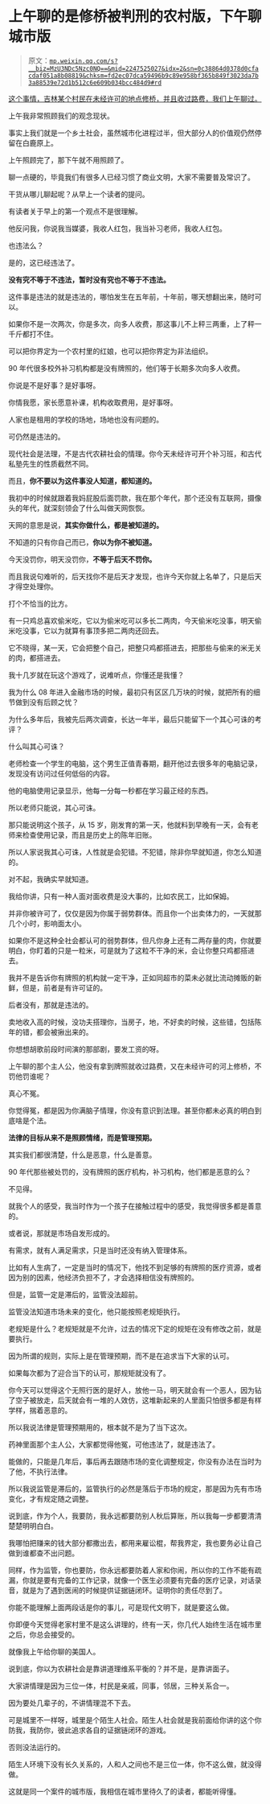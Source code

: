 # 上午聊的是修桥被判刑的农村版，下午聊城市版

> 原文：[`mp.weixin.qq.com/s?__biz=MzU3NDc5Nzc0NQ==&mid=2247525027&idx=2&sn=0c38864d0378d0cfacdaf051a8b08819&chksm=fd2ec07dca59496b9c89e958bf365b849f3023da7b3a88539e72d1b512c6e609b034bcc484d9#rd`](http://mp.weixin.qq.com/s?__biz=MzU3NDc5Nzc0NQ==&mid=2247525027&idx=2&sn=0c38864d0378d0cfacdaf051a8b08819&chksm=fd2ec07dca59496b9c89e958bf365b849f3023da7b3a88539e72d1b512c6e609b034bcc484d9#rd)

[这个事情，吉林某个村民在未经许可的地点修桥，并且收过路费，我们上午聊过。](http://mp.weixin.qq.com/s?__biz=MzU0MjYwNDU2Mw==&mid=2247511649&idx=1&sn=dfffdcaf26491ed9e9e83397eaa977f3&chksm=fb1ac21dcc6d4b0b73947ead5d6f53d8c4e8c284c5d8a24376bcbbfb03fce8ab0023a0c896dc&scene=21#wechat_redirect) 

上午我非常照顾我们的观念现状。

事实上我们就是一个乡土社会，虽然城市化进程过半，但大部分人的价值观仍然停留在白鹿原上。

上午照顾完了，那下午就不用照顾了。

聊一点硬的，毕竟我们有很多人已经习惯了商业文明，大家不需要普及常识了。

干货从哪儿聊起呢？从早上一个读者的提问。

有读者关于早上的第一个观点不是很理解。

他反问我，你说我当媒婆，我收人红包，我当补习老师，我收人红包。

也违法么？

是的，这已经违法了。

**没有究不等于不违法，暂时没有究也不等于不违法。** 

这件事是违法的就是违法的，哪怕发生在五年前，十年前，哪天想翻出来，随时可以。

如果你不是一次两次，你是多次，向多人收费，那这事儿不上秤三两重，上了秤一千斤都打不住。

可以把你界定为一个农村里的红娘，也可以把你界定为非法组织。

90 年代很多校外补习机构都是没有牌照的，他们等于长期多次向多人收费。

你说是不是好事？是好事呀。

你情我愿，家长愿意补课，机构收取费用，是好事呀。

人家也是租用的学校的场地，场地也没有问题的。

可仍然是违法的。

现代社会是法理，不是古代农耕社会的情理。你今天未经许可开个补习班，和古代私塾先生的性质截然不同。

而且，**你不要以为这件事没人知道，都知道的。**

我初中的时候就跟着我妈屁股后面罚款，我在那个年代，那个还没有互联网，摄像头的年代，就深刻领会了什么叫做天网恢恢。

天网的意思是说，**其实你做什么，都是被知道的。**

不知道的只有你自己而已，**你以为你不被知道。**

今天没罚你，明天没罚你，**不等于后天不罚你。**

而且我说句难听的，后天找你不是后天才发现，也许今天你就上名单了，只是后天才得空处理你。

打个不恰当的比方。 

有一只鸡总喜欢偷米吃，它以为偷米吃可以多长二两肉，今天偷米吃没事，明天偷米吃没事，它以为就算有事顶多把二两肉还回去。

它不晓得，某一天，它会把整个自己，把整只鸡都搭进去，把那些与偷来的米无关的肉，都搭进去。 

我十几岁就在玩这个游戏了，说难听点，你懂还是我懂？ 

我为什么 08 年进入金融市场的时候，最初只有区区几万块的时候，就把所有的细节做到没有后顾之忧？ 

为什么多年后，我被先后两次调查，长达一年半，最后只能留下一个其心可诛的考评？

什么叫其心可诛？

老师检查一个学生的电脑，这个男生正值青春期，翻开他过去很多年的电脑记录，发现没有访问过任何低俗的内容。

他的电脑使用记录显示，他每一分每一秒都在学习最正经的东西。

所以老师只能说，其心可诛。

那只能说明这个孩子，从 15 岁，刚发育的第一天，他就料到早晚有一天，会有老师来检查使用记录，而且是历史上的陈年旧账。

所以人家说我其心可诛，人性就是会犯错。不犯错，除非你早就知道，你怎么知道的。

对不起，我确实早就知道。

我给你讲，只有一种人面对面收费是没大事的，比如农民工，比如保姆。

并非你被许可了，仅仅是因为你属于弱势群体。而且你一个出卖体力的，一天就那几个小时，影响面太小。

如果你不是这种全社会都认可的弱势群体，但凡你身上还有二两存量的肉，你就要明白，你盯着的只是一粒米，可是就为了这粒不干净的米，会让你整只鸡都搭进去。 

我并不是告诉你有牌照的机构就一定干净，正如同超市的菜未必就比流动摊贩的新鲜，但是，前者是有许可证的。

后者没有，那就是违法的。

卖地收入高的时候，没功夫搭理你，当房子，地，不好卖的时候，这些错，包括陈年的错，都会被揪出来的。

你想想胡歌前段时间演的那部剧，要发工资的呀。

上午聊的那个主人公，他没有拿到牌照就收过路费，又在未经许可的河上修桥，不罚他罚谁呢？

真心不冤。

你觉得冤，都是因为你满脑子情理，你没有意识到法理。甚至你都未必真的明白到底啥是个法。

**法律的目标从来不是照顾情绪，而是管理预期。**

其实我们都很清楚，什么是恶意，什么是善意。

90 年代那些被处罚的，没有牌照的医疗机构，补习机构，他们都是恶意的么？

不见得。

就我个人的感受，我当时作为一个孩子在接触过程中的感受，我觉得很多都是善意的。

或者说，那就是市场自发形成的。

有需求，就有人满足需求，只是当时还没有纳入管理体系。

比如有人生病了，一定是当时的情况下，他找不到足够的有牌照的医疗资源，或者因为别的因素，他经济负担不了，才会选择相信没有牌照的。

但是，监管一定是滞后的，监管没法超前。

监管没法知道市场未来的变化，他只能按照老规矩执行。

老规矩是什么？老规矩就是不允许，过去的情况下定的规矩在没有修改之前，就是要执行。

因为所谓的规则，实际上是在管理预期，而不是在追求当下大家的认可。

如果每次都为了迎合当下的认可，那规矩就没有了。

你今天可以觉得这个无照行医的是好人，放他一马，明天就会有一个恶人，因为钻了空子被放走，后天就会有一堆的人效仿，这堆新起来的人里面只怕很多都是有样学样，揣着恶意的。

所以我说法律是管理预期用的，根本就不是为了当下这次。

药神里面那个主人公，大家都觉得他冤，可他违法了，就是违法了。

能做的，只能是几年后，事后再去跟随市场的变化调整规定，你没有办法在当时为了他，不执行法律。

所以我说监管是滞后的，监管执行的必然是落后于市场的规定，那是因为先有市场变化，才有规定随之调整。

说到底，作为个人，我要防，我永远都要防别人秋后算账，所以我每一步都要清清楚楚明明白白。

我哪怕把赚来的钱大部分都撒出去，都用来雇讼棍，帮我界定，我也要务必让自己做到谁都查不出问题。

同样，作为监管，你也要防，你永远都要防着人家和你闹，所以你的工作不能有疏漏，你就是要有完备的工作记录，就像一个医生必须要有完备的医疗记录，对话录音，就是为了遇到医闹的时候提供证据链闭环。证明你的责任尽到了。

你能不能理解上面两段话是你的事儿，可是现代文明下，就是要这么做。

你即便今天觉得老家村里不是这么讲理的，终有一天，你几代人始终生活在城市里之后，你总会接受的。 

就像我上午给你聊的美国人。 

说到底，你以为农耕社会是靠讲道理维系平衡的？并不是，是靠讲面子。

大家讲情理是因为三位一体，村民是亲戚，同事，邻居，三种关系合一。

因为要处几辈子的，不讲情理混不下去。 

可是城里不一样呀，城里是个陌生人社会。陌生人社会就是我前面给你讲的这个你防我，我防你，彼此追求各自的证据链闭环的游戏。

否则没法运行的。 

陌生人环境下没有长久关系的，人和人之间也不是三位一体，你不这么做，就没得做。 

这就是同一个案件的城市版，我相信在城市里待久了的读者，都能听得懂。